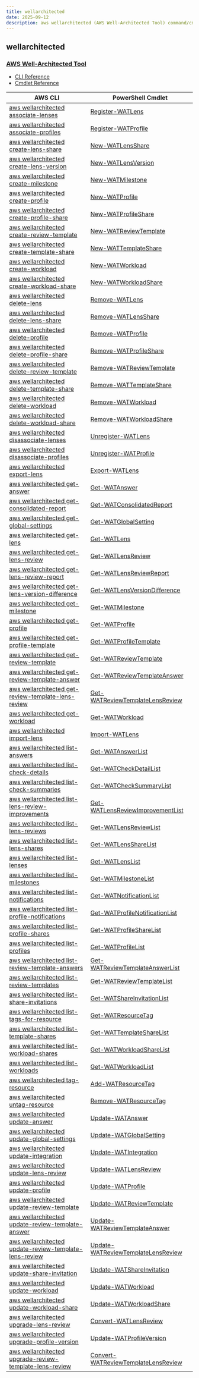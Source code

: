 ```yaml
---
title: wellarchitected
date: 2025-09-12
description: aws wellarchitected (AWS Well-Architected Tool) command/cmdlet list.
---
```


## wellarchitected

### [AWS Well-Architected Tool](https://aws.amazon.com/well-architected-tool/)

* [CLI Reference](https://awscli.amazonaws.com/v2/documentation/api/latest/reference/wellarchitected/index.html)
* [Cmdlet Reference](https://docs.aws.amazon.com/powershell/latest/reference/items/WellArchitected_cmdlets.html)

|AWS CLI|PowerShell Cmdlet|
|----|----|
|[aws wellarchitected associate-lenses](https://awscli.amazonaws.com/v2/documentation/api/latest/reference/wellarchitected/associate-lenses.html)|[Register-WATLens](https://docs.aws.amazon.com/powershell/latest/reference/items/Register-WATLens.html)|
|[aws wellarchitected associate-profiles](https://awscli.amazonaws.com/v2/documentation/api/latest/reference/wellarchitected/associate-profiles.html)|[Register-WATProfile](https://docs.aws.amazon.com/powershell/latest/reference/items/Register-WATProfile.html)|
|[aws wellarchitected create-lens-share](https://awscli.amazonaws.com/v2/documentation/api/latest/reference/wellarchitected/create-lens-share.html)|[New-WATLensShare](https://docs.aws.amazon.com/powershell/latest/reference/items/New-WATLensShare.html)|
|[aws wellarchitected create-lens-version](https://awscli.amazonaws.com/v2/documentation/api/latest/reference/wellarchitected/create-lens-version.html)|[New-WATLensVersion](https://docs.aws.amazon.com/powershell/latest/reference/items/New-WATLensVersion.html)|
|[aws wellarchitected create-milestone](https://awscli.amazonaws.com/v2/documentation/api/latest/reference/wellarchitected/create-milestone.html)|[New-WATMilestone](https://docs.aws.amazon.com/powershell/latest/reference/items/New-WATMilestone.html)|
|[aws wellarchitected create-profile](https://awscli.amazonaws.com/v2/documentation/api/latest/reference/wellarchitected/create-profile.html)|[New-WATProfile](https://docs.aws.amazon.com/powershell/latest/reference/items/New-WATProfile.html)|
|[aws wellarchitected create-profile-share](https://awscli.amazonaws.com/v2/documentation/api/latest/reference/wellarchitected/create-profile-share.html)|[New-WATProfileShare](https://docs.aws.amazon.com/powershell/latest/reference/items/New-WATProfileShare.html)|
|[aws wellarchitected create-review-template](https://awscli.amazonaws.com/v2/documentation/api/latest/reference/wellarchitected/create-review-template.html)|[New-WATReviewTemplate](https://docs.aws.amazon.com/powershell/latest/reference/items/New-WATReviewTemplate.html)|
|[aws wellarchitected create-template-share](https://awscli.amazonaws.com/v2/documentation/api/latest/reference/wellarchitected/create-template-share.html)|[New-WATTemplateShare](https://docs.aws.amazon.com/powershell/latest/reference/items/New-WATTemplateShare.html)|
|[aws wellarchitected create-workload](https://awscli.amazonaws.com/v2/documentation/api/latest/reference/wellarchitected/create-workload.html)|[New-WATWorkload](https://docs.aws.amazon.com/powershell/latest/reference/items/New-WATWorkload.html)|
|[aws wellarchitected create-workload-share](https://awscli.amazonaws.com/v2/documentation/api/latest/reference/wellarchitected/create-workload-share.html)|[New-WATWorkloadShare](https://docs.aws.amazon.com/powershell/latest/reference/items/New-WATWorkloadShare.html)|
|[aws wellarchitected delete-lens](https://awscli.amazonaws.com/v2/documentation/api/latest/reference/wellarchitected/delete-lens.html)|[Remove-WATLens](https://docs.aws.amazon.com/powershell/latest/reference/items/Remove-WATLens.html)|
|[aws wellarchitected delete-lens-share](https://awscli.amazonaws.com/v2/documentation/api/latest/reference/wellarchitected/delete-lens-share.html)|[Remove-WATLensShare](https://docs.aws.amazon.com/powershell/latest/reference/items/Remove-WATLensShare.html)|
|[aws wellarchitected delete-profile](https://awscli.amazonaws.com/v2/documentation/api/latest/reference/wellarchitected/delete-profile.html)|[Remove-WATProfile](https://docs.aws.amazon.com/powershell/latest/reference/items/Remove-WATProfile.html)|
|[aws wellarchitected delete-profile-share](https://awscli.amazonaws.com/v2/documentation/api/latest/reference/wellarchitected/delete-profile-share.html)|[Remove-WATProfileShare](https://docs.aws.amazon.com/powershell/latest/reference/items/Remove-WATProfileShare.html)|
|[aws wellarchitected delete-review-template](https://awscli.amazonaws.com/v2/documentation/api/latest/reference/wellarchitected/delete-review-template.html)|[Remove-WATReviewTemplate](https://docs.aws.amazon.com/powershell/latest/reference/items/Remove-WATReviewTemplate.html)|
|[aws wellarchitected delete-template-share](https://awscli.amazonaws.com/v2/documentation/api/latest/reference/wellarchitected/delete-template-share.html)|[Remove-WATTemplateShare](https://docs.aws.amazon.com/powershell/latest/reference/items/Remove-WATTemplateShare.html)|
|[aws wellarchitected delete-workload](https://awscli.amazonaws.com/v2/documentation/api/latest/reference/wellarchitected/delete-workload.html)|[Remove-WATWorkload](https://docs.aws.amazon.com/powershell/latest/reference/items/Remove-WATWorkload.html)|
|[aws wellarchitected delete-workload-share](https://awscli.amazonaws.com/v2/documentation/api/latest/reference/wellarchitected/delete-workload-share.html)|[Remove-WATWorkloadShare](https://docs.aws.amazon.com/powershell/latest/reference/items/Remove-WATWorkloadShare.html)|
|[aws wellarchitected disassociate-lenses](https://awscli.amazonaws.com/v2/documentation/api/latest/reference/wellarchitected/disassociate-lenses.html)|[Unregister-WATLens](https://docs.aws.amazon.com/powershell/latest/reference/items/Unregister-WATLens.html)|
|[aws wellarchitected disassociate-profiles](https://awscli.amazonaws.com/v2/documentation/api/latest/reference/wellarchitected/disassociate-profiles.html)|[Unregister-WATProfile](https://docs.aws.amazon.com/powershell/latest/reference/items/Unregister-WATProfile.html)|
|[aws wellarchitected export-lens](https://awscli.amazonaws.com/v2/documentation/api/latest/reference/wellarchitected/export-lens.html)|[Export-WATLens](https://docs.aws.amazon.com/powershell/latest/reference/items/Export-WATLens.html)|
|[aws wellarchitected get-answer](https://awscli.amazonaws.com/v2/documentation/api/latest/reference/wellarchitected/get-answer.html)|[Get-WATAnswer](https://docs.aws.amazon.com/powershell/latest/reference/items/Get-WATAnswer.html)|
|[aws wellarchitected get-consolidated-report](https://awscli.amazonaws.com/v2/documentation/api/latest/reference/wellarchitected/get-consolidated-report.html)|[Get-WATConsolidatedReport](https://docs.aws.amazon.com/powershell/latest/reference/items/Get-WATConsolidatedReport.html)|
|[aws wellarchitected get-global-settings](https://awscli.amazonaws.com/v2/documentation/api/latest/reference/wellarchitected/get-global-settings.html)|[Get-WATGlobalSetting](https://docs.aws.amazon.com/powershell/latest/reference/items/Get-WATGlobalSetting.html)|
|[aws wellarchitected get-lens](https://awscli.amazonaws.com/v2/documentation/api/latest/reference/wellarchitected/get-lens.html)|[Get-WATLens](https://docs.aws.amazon.com/powershell/latest/reference/items/Get-WATLens.html)|
|[aws wellarchitected get-lens-review](https://awscli.amazonaws.com/v2/documentation/api/latest/reference/wellarchitected/get-lens-review.html)|[Get-WATLensReview](https://docs.aws.amazon.com/powershell/latest/reference/items/Get-WATLensReview.html)|
|[aws wellarchitected get-lens-review-report](https://awscli.amazonaws.com/v2/documentation/api/latest/reference/wellarchitected/get-lens-review-report.html)|[Get-WATLensReviewReport](https://docs.aws.amazon.com/powershell/latest/reference/items/Get-WATLensReviewReport.html)|
|[aws wellarchitected get-lens-version-difference](https://awscli.amazonaws.com/v2/documentation/api/latest/reference/wellarchitected/get-lens-version-difference.html)|[Get-WATLensVersionDifference](https://docs.aws.amazon.com/powershell/latest/reference/items/Get-WATLensVersionDifference.html)|
|[aws wellarchitected get-milestone](https://awscli.amazonaws.com/v2/documentation/api/latest/reference/wellarchitected/get-milestone.html)|[Get-WATMilestone](https://docs.aws.amazon.com/powershell/latest/reference/items/Get-WATMilestone.html)|
|[aws wellarchitected get-profile](https://awscli.amazonaws.com/v2/documentation/api/latest/reference/wellarchitected/get-profile.html)|[Get-WATProfile](https://docs.aws.amazon.com/powershell/latest/reference/items/Get-WATProfile.html)|
|[aws wellarchitected get-profile-template](https://awscli.amazonaws.com/v2/documentation/api/latest/reference/wellarchitected/get-profile-template.html)|[Get-WATProfileTemplate](https://docs.aws.amazon.com/powershell/latest/reference/items/Get-WATProfileTemplate.html)|
|[aws wellarchitected get-review-template](https://awscli.amazonaws.com/v2/documentation/api/latest/reference/wellarchitected/get-review-template.html)|[Get-WATReviewTemplate](https://docs.aws.amazon.com/powershell/latest/reference/items/Get-WATReviewTemplate.html)|
|[aws wellarchitected get-review-template-answer](https://awscli.amazonaws.com/v2/documentation/api/latest/reference/wellarchitected/get-review-template-answer.html)|[Get-WATReviewTemplateAnswer](https://docs.aws.amazon.com/powershell/latest/reference/items/Get-WATReviewTemplateAnswer.html)|
|[aws wellarchitected get-review-template-lens-review](https://awscli.amazonaws.com/v2/documentation/api/latest/reference/wellarchitected/get-review-template-lens-review.html)|[Get-WATReviewTemplateLensReview](https://docs.aws.amazon.com/powershell/latest/reference/items/Get-WATReviewTemplateLensReview.html)|
|[aws wellarchitected get-workload](https://awscli.amazonaws.com/v2/documentation/api/latest/reference/wellarchitected/get-workload.html)|[Get-WATWorkload](https://docs.aws.amazon.com/powershell/latest/reference/items/Get-WATWorkload.html)|
|[aws wellarchitected import-lens](https://awscli.amazonaws.com/v2/documentation/api/latest/reference/wellarchitected/import-lens.html)|[Import-WATLens](https://docs.aws.amazon.com/powershell/latest/reference/items/Import-WATLens.html)|
|[aws wellarchitected list-answers](https://awscli.amazonaws.com/v2/documentation/api/latest/reference/wellarchitected/list-answers.html)|[Get-WATAnswerList](https://docs.aws.amazon.com/powershell/latest/reference/items/Get-WATAnswerList.html)|
|[aws wellarchitected list-check-details](https://awscli.amazonaws.com/v2/documentation/api/latest/reference/wellarchitected/list-check-details.html)|[Get-WATCheckDetailList](https://docs.aws.amazon.com/powershell/latest/reference/items/Get-WATCheckDetailList.html)|
|[aws wellarchitected list-check-summaries](https://awscli.amazonaws.com/v2/documentation/api/latest/reference/wellarchitected/list-check-summaries.html)|[Get-WATCheckSummaryList](https://docs.aws.amazon.com/powershell/latest/reference/items/Get-WATCheckSummaryList.html)|
|[aws wellarchitected list-lens-review-improvements](https://awscli.amazonaws.com/v2/documentation/api/latest/reference/wellarchitected/list-lens-review-improvements.html)|[Get-WATLensReviewImprovementList](https://docs.aws.amazon.com/powershell/latest/reference/items/Get-WATLensReviewImprovementList.html)|
|[aws wellarchitected list-lens-reviews](https://awscli.amazonaws.com/v2/documentation/api/latest/reference/wellarchitected/list-lens-reviews.html)|[Get-WATLensReviewList](https://docs.aws.amazon.com/powershell/latest/reference/items/Get-WATLensReviewList.html)|
|[aws wellarchitected list-lens-shares](https://awscli.amazonaws.com/v2/documentation/api/latest/reference/wellarchitected/list-lens-shares.html)|[Get-WATLensShareList](https://docs.aws.amazon.com/powershell/latest/reference/items/Get-WATLensShareList.html)|
|[aws wellarchitected list-lenses](https://awscli.amazonaws.com/v2/documentation/api/latest/reference/wellarchitected/list-lenses.html)|[Get-WATLensList](https://docs.aws.amazon.com/powershell/latest/reference/items/Get-WATLensList.html)|
|[aws wellarchitected list-milestones](https://awscli.amazonaws.com/v2/documentation/api/latest/reference/wellarchitected/list-milestones.html)|[Get-WATMilestoneList](https://docs.aws.amazon.com/powershell/latest/reference/items/Get-WATMilestoneList.html)|
|[aws wellarchitected list-notifications](https://awscli.amazonaws.com/v2/documentation/api/latest/reference/wellarchitected/list-notifications.html)|[Get-WATNotificationList](https://docs.aws.amazon.com/powershell/latest/reference/items/Get-WATNotificationList.html)|
|[aws wellarchitected list-profile-notifications](https://awscli.amazonaws.com/v2/documentation/api/latest/reference/wellarchitected/list-profile-notifications.html)|[Get-WATProfileNotificationList](https://docs.aws.amazon.com/powershell/latest/reference/items/Get-WATProfileNotificationList.html)|
|[aws wellarchitected list-profile-shares](https://awscli.amazonaws.com/v2/documentation/api/latest/reference/wellarchitected/list-profile-shares.html)|[Get-WATProfileShareList](https://docs.aws.amazon.com/powershell/latest/reference/items/Get-WATProfileShareList.html)|
|[aws wellarchitected list-profiles](https://awscli.amazonaws.com/v2/documentation/api/latest/reference/wellarchitected/list-profiles.html)|[Get-WATProfileList](https://docs.aws.amazon.com/powershell/latest/reference/items/Get-WATProfileList.html)|
|[aws wellarchitected list-review-template-answers](https://awscli.amazonaws.com/v2/documentation/api/latest/reference/wellarchitected/list-review-template-answers.html)|[Get-WATReviewTemplateAnswerList](https://docs.aws.amazon.com/powershell/latest/reference/items/Get-WATReviewTemplateAnswerList.html)|
|[aws wellarchitected list-review-templates](https://awscli.amazonaws.com/v2/documentation/api/latest/reference/wellarchitected/list-review-templates.html)|[Get-WATReviewTemplateList](https://docs.aws.amazon.com/powershell/latest/reference/items/Get-WATReviewTemplateList.html)|
|[aws wellarchitected list-share-invitations](https://awscli.amazonaws.com/v2/documentation/api/latest/reference/wellarchitected/list-share-invitations.html)|[Get-WATShareInvitationList](https://docs.aws.amazon.com/powershell/latest/reference/items/Get-WATShareInvitationList.html)|
|[aws wellarchitected list-tags-for-resource](https://awscli.amazonaws.com/v2/documentation/api/latest/reference/wellarchitected/list-tags-for-resource.html)|[Get-WATResourceTag](https://docs.aws.amazon.com/powershell/latest/reference/items/Get-WATResourceTag.html)|
|[aws wellarchitected list-template-shares](https://awscli.amazonaws.com/v2/documentation/api/latest/reference/wellarchitected/list-template-shares.html)|[Get-WATTemplateShareList](https://docs.aws.amazon.com/powershell/latest/reference/items/Get-WATTemplateShareList.html)|
|[aws wellarchitected list-workload-shares](https://awscli.amazonaws.com/v2/documentation/api/latest/reference/wellarchitected/list-workload-shares.html)|[Get-WATWorkloadShareList](https://docs.aws.amazon.com/powershell/latest/reference/items/Get-WATWorkloadShareList.html)|
|[aws wellarchitected list-workloads](https://awscli.amazonaws.com/v2/documentation/api/latest/reference/wellarchitected/list-workloads.html)|[Get-WATWorkloadList](https://docs.aws.amazon.com/powershell/latest/reference/items/Get-WATWorkloadList.html)|
|[aws wellarchitected tag-resource](https://awscli.amazonaws.com/v2/documentation/api/latest/reference/wellarchitected/tag-resource.html)|[Add-WATResourceTag](https://docs.aws.amazon.com/powershell/latest/reference/items/Add-WATResourceTag.html)|
|[aws wellarchitected untag-resource](https://awscli.amazonaws.com/v2/documentation/api/latest/reference/wellarchitected/untag-resource.html)|[Remove-WATResourceTag](https://docs.aws.amazon.com/powershell/latest/reference/items/Remove-WATResourceTag.html)|
|[aws wellarchitected update-answer](https://awscli.amazonaws.com/v2/documentation/api/latest/reference/wellarchitected/update-answer.html)|[Update-WATAnswer](https://docs.aws.amazon.com/powershell/latest/reference/items/Update-WATAnswer.html)|
|[aws wellarchitected update-global-settings](https://awscli.amazonaws.com/v2/documentation/api/latest/reference/wellarchitected/update-global-settings.html)|[Update-WATGlobalSetting](https://docs.aws.amazon.com/powershell/latest/reference/items/Update-WATGlobalSetting.html)|
|[aws wellarchitected update-integration](https://awscli.amazonaws.com/v2/documentation/api/latest/reference/wellarchitected/update-integration.html)|[Update-WATIntegration](https://docs.aws.amazon.com/powershell/latest/reference/items/Update-WATIntegration.html)|
|[aws wellarchitected update-lens-review](https://awscli.amazonaws.com/v2/documentation/api/latest/reference/wellarchitected/update-lens-review.html)|[Update-WATLensReview](https://docs.aws.amazon.com/powershell/latest/reference/items/Update-WATLensReview.html)|
|[aws wellarchitected update-profile](https://awscli.amazonaws.com/v2/documentation/api/latest/reference/wellarchitected/update-profile.html)|[Update-WATProfile](https://docs.aws.amazon.com/powershell/latest/reference/items/Update-WATProfile.html)|
|[aws wellarchitected update-review-template](https://awscli.amazonaws.com/v2/documentation/api/latest/reference/wellarchitected/update-review-template.html)|[Update-WATReviewTemplate](https://docs.aws.amazon.com/powershell/latest/reference/items/Update-WATReviewTemplate.html)|
|[aws wellarchitected update-review-template-answer](https://awscli.amazonaws.com/v2/documentation/api/latest/reference/wellarchitected/update-review-template-answer.html)|[Update-WATReviewTemplateAnswer](https://docs.aws.amazon.com/powershell/latest/reference/items/Update-WATReviewTemplateAnswer.html)|
|[aws wellarchitected update-review-template-lens-review](https://awscli.amazonaws.com/v2/documentation/api/latest/reference/wellarchitected/update-review-template-lens-review.html)|[Update-WATReviewTemplateLensReview](https://docs.aws.amazon.com/powershell/latest/reference/items/Update-WATReviewTemplateLensReview.html)|
|[aws wellarchitected update-share-invitation](https://awscli.amazonaws.com/v2/documentation/api/latest/reference/wellarchitected/update-share-invitation.html)|[Update-WATShareInvitation](https://docs.aws.amazon.com/powershell/latest/reference/items/Update-WATShareInvitation.html)|
|[aws wellarchitected update-workload](https://awscli.amazonaws.com/v2/documentation/api/latest/reference/wellarchitected/update-workload.html)|[Update-WATWorkload](https://docs.aws.amazon.com/powershell/latest/reference/items/Update-WATWorkload.html)|
|[aws wellarchitected update-workload-share](https://awscli.amazonaws.com/v2/documentation/api/latest/reference/wellarchitected/update-workload-share.html)|[Update-WATWorkloadShare](https://docs.aws.amazon.com/powershell/latest/reference/items/Update-WATWorkloadShare.html)|
|[aws wellarchitected upgrade-lens-review](https://awscli.amazonaws.com/v2/documentation/api/latest/reference/wellarchitected/upgrade-lens-review.html)|[Convert-WATLensReview](https://docs.aws.amazon.com/powershell/latest/reference/items/Convert-WATLensReview.html)|
|[aws wellarchitected upgrade-profile-version](https://awscli.amazonaws.com/v2/documentation/api/latest/reference/wellarchitected/upgrade-profile-version.html)|[Update-WATProfileVersion](https://docs.aws.amazon.com/powershell/latest/reference/items/Update-WATProfileVersion.html)|
|[aws wellarchitected upgrade-review-template-lens-review](https://awscli.amazonaws.com/v2/documentation/api/latest/reference/wellarchitected/upgrade-review-template-lens-review.html)|[Convert-WATReviewTemplateLensReview](https://docs.aws.amazon.com/powershell/latest/reference/items/Convert-WATReviewTemplateLensReview.html)|

